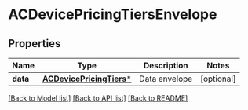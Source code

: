 # ACDevicePricingTiersEnvelope

## Properties
Name | Type | Description | Notes
------------ | ------------- | ------------- | -------------
**data** | [**ACDevicePricingTiers***](ACDevicePricingTiers.md) | Data envelope | [optional] 

[[Back to Model list]](../README.md#documentation-for-models) [[Back to API list]](../README.md#documentation-for-api-endpoints) [[Back to README]](../README.md)


